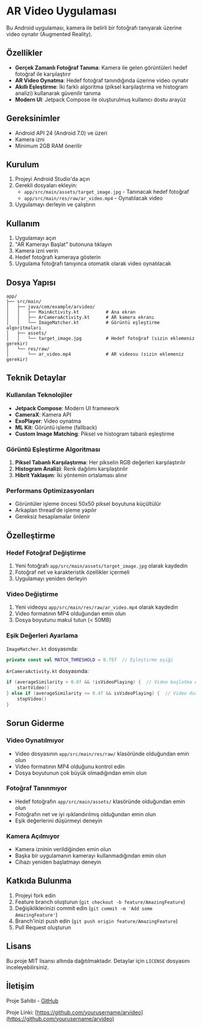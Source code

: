 # AR Video Uygulaması

Bu Android uygulaması, kamera ile belirli bir fotoğrafı tanıyarak üzerine video oynatır (Augmented Reality).

## Özellikler

- **Gerçek Zamanlı Fotoğraf Tanıma**: Kamera ile gelen görüntüleri hedef fotoğraf ile karşılaştırır
- **AR Video Oynatma**: Hedef fotoğraf tanındığında üzerine video oynatır
- **Akıllı Eşleştirme**: İki farklı algoritma (piksel karşılaştırma ve histogram analizi) kullanarak güvenilir tanıma
- **Modern UI**: Jetpack Compose ile oluşturulmuş kullanıcı dostu arayüz

## Gereksinimler

- Android API 24 (Android 7.0) ve üzeri
- Kamera izni
- Minimum 2GB RAM önerilir

## Kurulum

1. Projeyi Android Studio'da açın
2. Gerekli dosyaları ekleyin:
   - `app/src/main/assets/target_image.jpg` - Tanınacak hedef fotoğraf
   - `app/src/main/res/raw/ar_video.mp4` - Oynatılacak video
3. Uygulamayı derleyin ve çalıştırın

## Kullanım

1. Uygulamayı açın
2. "AR Kamerayı Başlat" butonuna tıklayın
3. Kamera izni verin
4. Hedef fotoğrafı kameraya gösterin
5. Uygulama fotoğrafı tanıyınca otomatik olarak video oynatılacak

## Dosya Yapısı

```
app/
├── src/main/
│   ├── java/com/example/arvideo/
│   │   ├── MainActivity.kt          # Ana ekran
│   │   ├── ArCameraActivity.kt      # AR kamera ekranı
│   │   └── ImageMatcher.kt          # Görüntü eşleştirme algoritmaları
│   ├── assets/
│   │   └── target_image.jpg         # Hedef fotoğraf (sizin eklemeniz gerekir)
│   └── res/raw/
│       └── ar_video.mp4             # AR videosu (sizin eklemeniz gerekir)
```

## Teknik Detaylar

### Kullanılan Teknolojiler

- **Jetpack Compose**: Modern UI framework
- **CameraX**: Kamera API
- **ExoPlayer**: Video oynatma
- **ML Kit**: Görüntü işleme (fallback)
- **Custom Image Matching**: Piksel ve histogram tabanlı eşleştirme

### Görüntü Eşleştirme Algoritması

1. **Piksel Tabanlı Karşılaştırma**: Her pikselin RGB değerleri karşılaştırılır
2. **Histogram Analizi**: Renk dağılımı karşılaştırılır
3. **Hibrit Yaklaşım**: İki yöntemin ortalaması alınır

### Performans Optimizasyonları

- Görüntüler işleme öncesi 50x50 piksel boyutuna küçültülür
- Arkaplan thread'de işleme yapılır
- Gereksiz hesaplamalar önlenir

## Özelleştirme

### Hedef Fotoğraf Değiştirme

1. Yeni fotoğrafı `app/src/main/assets/target_image.jpg` olarak kaydedin
2. Fotoğraf net ve karakteristik özellikler içermeli
3. Uygulamayı yeniden derleyin

### Video Değiştirme

1. Yeni videoyu `app/src/main/res/raw/ar_video.mp4` olarak kaydedin
2. Video formatının MP4 olduğundan emin olun
3. Dosya boyutunu makul tutun (< 50MB)

### Eşik Değerleri Ayarlama

`ImageMatcher.kt` dosyasında:
```kotlin
private const val MATCH_THRESHOLD = 0.75f  // Eşleştirme eşiği
```

`ArCameraActivity.kt` dosyasında:
```kotlin
if (averageSimilarity > 0.6f && !isVideoPlaying) {  // Video başlatma eşiği
    startVideo()
} else if (averageSimilarity <= 0.4f && isVideoPlaying) {  // Video durdurma eşiği
    stopVideo()
}
```

## Sorun Giderme

### Video Oynatılmıyor
- Video dosyasının `app/src/main/res/raw/` klasöründe olduğundan emin olun
- Video formatının MP4 olduğunu kontrol edin
- Dosya boyutunun çok büyük olmadığından emin olun

### Fotoğraf Tanınmıyor
- Hedef fotoğrafın `app/src/main/assets/` klasöründe olduğundan emin olun
- Fotoğrafın net ve iyi ışıklandırılmış olduğundan emin olun
- Eşik değerlerini düşürmeyi deneyin

### Kamera Açılmıyor
- Kamera izninin verildiğinden emin olun
- Başka bir uygulamanın kamerayı kullanmadığından emin olun
- Cihazı yeniden başlatmayı deneyin

## Katkıda Bulunma

1. Projeyi fork edin
2. Feature branch oluşturun (`git checkout -b feature/AmazingFeature`)
3. Değişikliklerinizi commit edin (`git commit -m 'Add some AmazingFeature'`)
4. Branch'inizi push edin (`git push origin feature/AmazingFeature`)
5. Pull Request oluşturun

## Lisans

Bu proje MIT lisansı altında dağıtılmaktadır. Detaylar için `LICENSE` dosyasını inceleyebilirsiniz.

## İletişim

Proje Sahibi - [GitHub](https://github.com/yourusername/arvideo)

Proje Linki: [https://github.com/yourusername/arvideo](https://github.com/yourusername/arvideo) 